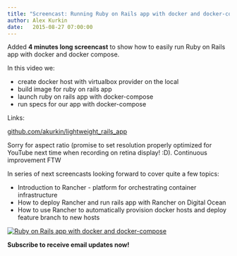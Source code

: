 ```yaml
---
title: "Screencast: Running Ruby on Rails app with docker and docker-compose"
author: Alex Kurkin
date:   2015-08-27 07:00:00
---
```

Added **4 minutes long screencast** to show how to easily run Ruby on Rails app with docker and docker compose.

In this video we:

- create docker host with virtualbox provider on the local
- build image for ruby on rails app
- launch ruby on rails app with docker-compose
- run specs for our app with docker-compose

Links:

[github.com/akurkin/lightweight_rails_app](https://github.com/akurkin/lightweight_rails_app)

Sorry for aspect ratio (promise to set resolution properly optimized for YouTube next time when recording on retina display! :D). Continuous improvement FTW

In series of next screencasts looking forward to cover quite a few topics:

- Introduction to Rancher - platform for orchestrating container infrastructure
- How to deploy Rancher and run rails app with Rancher on Digital Ocean
- How to use Rancher to automatically provision docker hosts and deploy feature branch to new hosts

[![Ruby on Rails app with docker and docker-compose](http://img.youtube.com/vi/LAnJ1O4tgx0/0.jpg)](/running-ruby-on-rails-with-docker-and-docker-compose/ "Ruby on Rails app with Docker and docker-compose")

**Subscribe to receive email updates now!**

